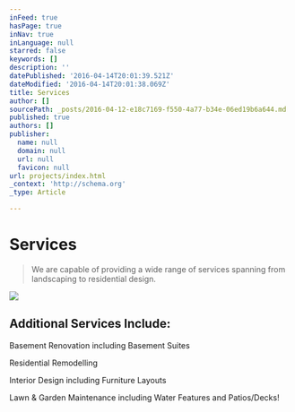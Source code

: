 ```yaml
---
inFeed: true
hasPage: true
inNav: true
inLanguage: null
starred: false
keywords: []
description: ''
datePublished: '2016-04-14T20:01:39.521Z'
dateModified: '2016-04-14T20:01:38.069Z'
title: Services
author: []
sourcePath: _posts/2016-04-12-e18c7169-f550-4a77-b34e-06ed19b6a644.md
published: true
authors: []
publisher:
  name: null
  domain: null
  url: null
  favicon: null
url: projects/index.html
_context: 'http://schema.org'
_type: Article

---
```

# Services

> We are capable of providing a wide range of services spanning from landscaping to residential design.

![](https://the-grid-user-content.s3-us-west-2.amazonaws.com/6a1e21f3-4290-4e6c-b333-6cf44a0a1df9.png)

## Additional Services Include:

Basement Renovation including Basement Suites

Residential Remodelling

Interior Design including Furniture Layouts

Lawn & Garden Maintenance including Water Features and Patios/Decks!